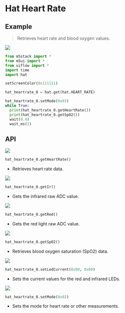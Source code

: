 # Hat Heart Rate

## Example

> Retrieves heart rate and blood oxygen values.

<img class="blockly_svg" src="https://m5stack.oss-cn-shenzhen.aliyuncs.com/resource/docs/static/assets/img/uiflow/blockly/hat/heart_rate/uiflow_block_hat_heart_rate_demo.png">

```python
from m5stack import *
from m5ui import *
from uiflow import *
import time
import hat

setScreenColor(0x111111)

hat_heartrate_0 = hat.get(hat.HEART_RATE)

hat_heartrate_0.setMode(0x03)
while True:
  print(hat_heartrate_0.getHeartRate())
  print(hat_heartrate_0.getSpO2())
  wait(0.4)
  wait_ms(2)
```

## API

<img class="blockly_svg" src="https://m5stack.oss-cn-shenzhen.aliyuncs.com/resource/docs/static/assets/img/uiflow/blockly/hat/heart_rate/uiflow_block_hat_heartrate_get_heartrate.svg">

```python
hat_heartrate_0.getHeartRate()
```

- Retrieves heart rate data.

<img class="blockly_svg" src="https://m5stack.oss-cn-shenzhen.aliyuncs.com/resource/docs/static/assets/img/uiflow/blockly/hat/heart_rate/uiflow_block_hat_heartrate_get_ir.svg">

```python
hat_heartrate_0.getIr()
```

- Gets the infrared raw ADC value.

<img class="blockly_svg" src="https://m5stack.oss-cn-shenzhen.aliyuncs.com/resource/docs/static/assets/img/uiflow/blockly/hat/heart_rate/uiflow_block_hat_heartrate_get_red.svg">

```python
hat_heartrate_0.getRed()
```

- Gets the red light raw ADC value.

<img class="blockly_svg" src="https://m5stack.oss-cn-shenzhen.aliyuncs.com/resource/docs/static/assets/img/uiflow/blockly/hat/heart_rate/uiflow_block_hat_heartrate_get_spo2.svg">

```python
hat_heartrate_0.getSpO2()
```

- Retrieves blood oxygen saturation (SpO2) data.

<img class="blockly_svg" src="https://m5stack.oss-cn-shenzhen.aliyuncs.com/resource/docs/static/assets/img/uiflow/blockly/hat/heart_rate/uiflow_block_hat_heartrate_set_led_current.svg">

```python
hat_heartrate_0.setLedCurrent(0x00, 0x00)
```

- Sets the current values for the red and infrared LEDs.

<img class="blockly_svg" src="https://m5stack.oss-cn-shenzhen.aliyuncs.com/resource/docs/static/assets/img/uiflow/blockly/hat/heart_rate/uiflow_block_hat_heartrate_set_mode.svg">

```python
hat_heartrate_0.setMode(0x02)
```

- Sets the mode for heart rate or other measurements.